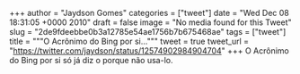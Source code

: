 
+++
author = "Jaydson Gomes"
categories = ["tweet"]
date = "Wed Dec 08 18:31:05 +0000 2010"
draft = false
image = "No media found for this Tweet"
slug = "2de9fdeebbe0b3a12785e54ae1756b7b675468ae"
tags = ["tweet"]
title = """O Acrônimo do Bing por si..."""
tweet = true
tweet_url = "https://twitter.com/jaydson/status/12574902984904704"
+++
O Acrônimo do Bing por si só já diz o porque não usa-lo.
